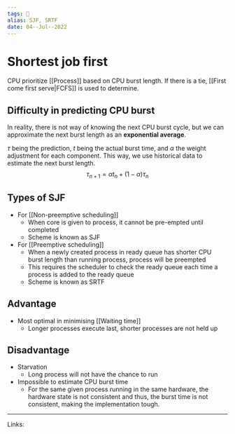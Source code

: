 ```yaml
---
tags: 🌱
alias: SJF, SRTF
date: 04--Jul--2022
---
```


# Shortest job first

CPU prioritize [[Process]] based on CPU burst length. If there is a tie, [[First come first serve|FCFS]] is used to determine.

## Difficulty in predicting CPU burst
In reality, there is not way of knowing the next CPU burst cycle, but we can approximate the next burst length as an **exponential average**.

$\tau$ being the prediction, $t$ being the actual burst time, and $\alpha$ the weight adjustment for each component. This way, we use historical data to estimate the next burst length.
$$\tau_{n+1} = \alpha t_n + (1-\alpha) \tau_n$$

## Types of SJF
- For [[Non-preemptive scheduling]]
    - When core is given to process, it cannot be pre-empted until completed
    - Scheme is known as SJF
- For [[Preemptive scheduling]]
    - When a newly created process in ready queue has shorter CPU burst length than running process, process will be preempted
    - This requires the scheduler to check the ready queue each time a process is added to the ready queue
    - Scheme is known as SRTF

## Advantage
- Most optimal in minimising [[Waiting time]]
    - Longer processes execute last, shorter processes are not held up

## Disadvantage
- Starvation
    - Long process will not have the chance to run
- Impossible to estimate CPU burst time
    - For the same given process running in the same hardware, the hardware state is not consistent and thus, the burst time is not consistent, making the implementation tough.

---
Links: 